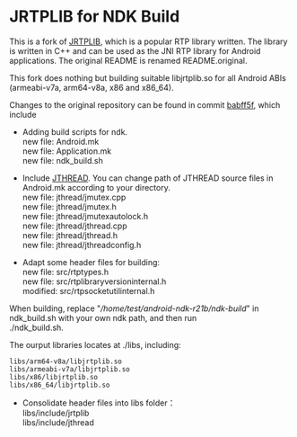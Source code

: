 JRTPLIB for NDK Build
=======


This is a fork of [JRTPLIB](https://github.com/j0r1/JRTPLIB), which is a popular RTP library written. The library is written in C++ and can be used as the JNI RTP library for Android applications. The original README is renamed README.original.

This fork does nothing but building suitable libjrtplib.so for all Android ABIs (armeabi-v7a, arm64-v8a, x86 and x86_64).  

Changes to the original repository can be found in commit [babff5f](https://github.com/chenwj1989/JRTPLIB-NDK-Build/commit/babff5ffa0162b4e74dadbff199adbf6ab4f2fc5), which include

* Adding build scripts for ndk.\
  new file:   Android.mk  \
  new file:   Application.mk \
  new file:   ndk_build.sh

* Include [JTHREAD](https://github.com/j0r1/JThread). You can change path of JTHREAD source files in Android.mk according to your directory.  \
  new file:   jthread/jmutex.cpp \
	new file:   jthread/jmutex.h \
	new file:   jthread/jmutexautolock.h \
	new file:   jthread/jthread.cpp \
	new file:   jthread/jthread.h \
	new file:   jthread/jthreadconfig.h 
	

* Adapt some header files for building: \
	new file:   src/rtptypes.h \
	new file:   src/rtplibraryversioninternal.h \
	modified:   src/rtpsocketutilinternal.h

When building, replace "*/home/test/android-ndk-r21b/ndk-build*" in ndk_build.sh with your own ndk path, and then run \
  ./ndk_build.sh. 

The ourput libraries locates at ./libs, including:

	libs/arm64-v8a/libjrtplib.so 
	libs/armeabi-v7a/libjrtplib.so 
	libs/x86/libjrtplib.so 
	libs/x86_64/libjrtplib.so

* Consolidate header files into libs folder： \
	libs/include/jrtplib \
	libs/include/jthread 


